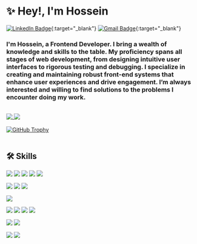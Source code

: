 # ✨ Hey!, I'm Hossein

[![LinkedIn Badge](https://img.shields.io/badge/LinkedIn-%20-blue?style=flat&logo=linkedin&logoColor=white)](https://www.linkedin.com/in/hossein-meysami/){:target="_blank"}
[![Gmail Badge](https://img.shields.io/badge/Gmail-%20-d14836?style=flat&logo=Gmail&logoColor=white)](mailto:hmeysami.nia@gmail.com){:target="_blank"}

### I'm Hossein, a Frontend Developer. I bring a wealth of knowledge and skills to the table. My proficiency spans all stages of web development, from designing intuitive user interfaces to rigorous testing and debugging. I specialize in creating and maintaining robust front-end systems that enhance user experiences and drive engagement. I’m always interested and willing to find solutions to the problems I encounter doing my work.

<br/>

<a href="https://github.com/hossein25">
  <img align="top" src="https://github-readme-stats.vercel.app/api?username=hossein25&hide=stars&show_icons=true&theme=dark" />
</a>

<a href="https://github.com/hossein25">
  <img align="top" src="https://github-readme-stats.vercel.app/api/top-langs/?username=hossein25&layout=compact&theme=dark" />
</a>

<br/>
<br/>

<a href="https://github.com/hossein25">
  <img align="top" src="https://github-profile-trophy.vercel.app/?username=hossein25&theme=darkhub" alt="GitHub Trophy" />
</a>

<br/>
<br/>

## 🛠 Skills

![](https://img.shields.io/badge/JavaScript-%20-yellow?style=flat&logo=javascript&color=f7df1d&logoColor=white)
![](https://img.shields.io/badge/TypeScript-%20-blue?style=flat&logo=typescript&color=297acb&logoColor=white)
![](https://img.shields.io/badge/React-%20-blue?style=flat&logo=react&color=61dafb&logoColor=white)
![](https://img.shields.io/badge/Redux-%20-blue?style=flat&logo=redux&color=764abc)
![](https://img.shields.io/badge/Next-%20-black?style=flat&logo=next.js)

![](https://img.shields.io/badge/Jest-%20-black?style=flat&logo=jest&color=c21325)
![](https://img.shields.io/badge/Testing%20Library-%20-black?style=flat&logo=testing-library&color=e33332&logoColor=white)
![](https://img.shields.io/badge/cypress-%20-black?style=flat&logo=cypress&color=058a5e)

![](https://img.shields.io/badge/GraphQL-%20-black?style=flat&logo=graphql&color=e10098)

![](https://img.shields.io/badge/CSS-%20-black?style=flat&logo=css3&color=1572b6)
![](https://img.shields.io/badge/MaterialUI-%20-black?style=flat&logo=mui&color=1572b6&logoColor=white)
![](https://img.shields.io/badge/Bootstrap-%20-black?style=flat&logo=bootstrap&color=1572b6&logoColor=white)
![](https://img.shields.io/badge/styled%20components-%20-black?style=flat&logo=styled-components&color=db7093&logoColor=white)

![](https://img.shields.io/badge/NodeJS-%20-black?style=flat&logo=Node.js&color=339933&logoColor=white)
![](https://img.shields.io/badge/NestJS-%20-black?style=flat&logo=nestjs&color=red&logoColor=white)

![](https://img.shields.io/badge/PostreSQL-%20-black?style=flat&logo=postgresql&color=336791&logoColor=white)
![](https://img.shields.io/badge/MongoDB-%20-black?style=flat&logo=MongoDb&color=47A248&logoColor=white)

<br/>
